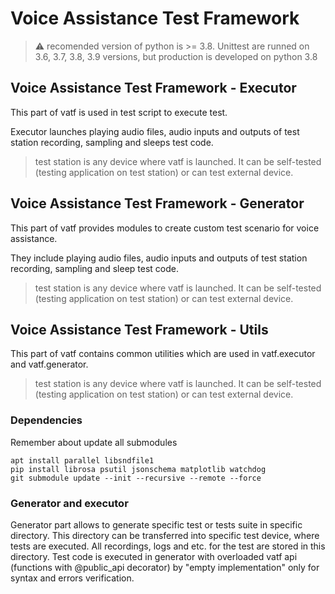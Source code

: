 # Voice Assistance Test Framework

> :warning: recomended version of python is >= 3.8. Unittest are runned on 3.6, 3.7, 3.8, 3.9 versions, but production is developed on python 3.8

## Voice Assistance Test Framework - Executor
This part of vatf is used in test script to execute test.

Executor launches playing audio files, audio inputs and outputs of test station recording, sampling and sleeps test code. 

> test station is any device where vatf is launched. It can be self-tested (testing application on test station) or can test external device.

## Voice Assistance Test Framework - Generator
This part of vatf provides modules to create custom test scenario for voice assistance.

They include playing audio files, audio inputs and outputs of test station recording, sampling and sleep test code. 

> test station is any device where vatf is launched. It can be self-tested (testing application on test station) or can test external device.

## Voice Assistance Test Framework - Utils
This part of vatf contains common utilities which are used in vatf.executor and vatf.generator.

> test station is any device where vatf is launched. It can be self-tested (testing application on test station) or can test external device.

### Dependencies

Remember about update all submodules

```
apt install parallel libsndfile1
pip install librosa psutil jsonschema matplotlib watchdog
git submodule update --init --recursive --remote --force
```

### Generator and executor
Generator part allows to generate specific test or tests suite in specific directory. This directory can be transferred into specific test device, where tests are executed.
All recordings, logs and etc. for the test are stored in this directory. Test code is executed in generator with overloaded vatf api (functions with @public\_api decorator) by
"empty implementation" only for syntax and errors verification.
